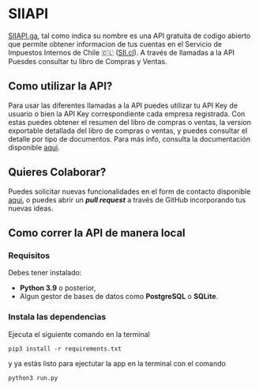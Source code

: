 # SIIAPI

[SIIAPI.ga](https://siiapi.ga/), tal como indica su nombre es una API gratuita de codigo abierto que permite obtener informacion de tus cuentas en el Servicio de Impuestos Internos de Chile 🇨🇱 ([SII.cl](https://zeusr.sii.cl//AUT2000/InicioAutenticacion/IngresoRutClave.html?https://misiir.sii.cl/cgi_misii/siihome.cgi)). A través de llamadas a la API Puesdes consultar tu libro de Compras y Ventas.

## Como utilizar la API?
Para usar las diferentes llamadas a la API puedes utilizar tu API Key de usuario o bien la API Key correspondiente cada empresa registrada. Con estas puedes obtener el resumen del libro de compras o ventas, la version exportable detallada del libro de compras o ventas, y puedes consultar el detalle por tipo de documentos. Para más info, consulta la documentación disponible [aqui](https://siiapi.ga/docs).

## Quieres Colaborar?
Puedes solicitar nuevas funcionalidades en el form de contacto disponible [aqui](https://siiapi.ga/contact), o puedes abrir un _**pull request**_ a través de GitHub incorporando tus nuevas ideas.


## Como correr la API de manera local

### Requisitos
Debes tener instalado:
* **Python 3.9** o posterior,
* Algun gestor de bases de datos como **PostgreSQL** o **SQLite**.

### Instala las dependencias
Ejecuta el siguiente comando en la terminal
```
pip3 install -r requirements.txt
```

y ya estás listo para ejectutar la app en la terminal con el comando
```
python3 run.py
```

